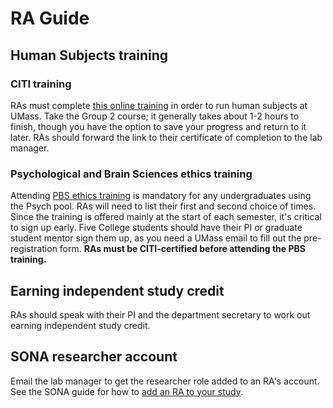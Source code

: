# RA Guide

## Human Subjects training

### CITI training

RAs must complete [this online training](https://www.umass.edu/research/compliance/human-subjects-irb/training-education-and-outreach/citi-training-human-subjects-research) in order to run human subjects at UMass. Take the Group 2 course; it generally takes about 1-2 hours to finish, though you have the option to save your progress and return to it later. RAs should forward the link to their certificate of completion to the lab manager.

### Psychological and Brain Sciences ethics training

Attending [PBS ethics training](https://www.umass.edu/pbs/undergraduate/ras-tas-internships-independent-studies) is mandatory for any undergraduates using the Psych pool. RAs will need to list their first and second choice of times. Since the training is offered mainly at the start of each semester, it's critical to sign up early. Five College students should have their PI or graduate student mentor sign them up, as you need a UMass email to fill out the pre-registration form. **RAs must be CITI-certified before attending the PBS training.**

## Earning independent study credit

RAs should speak with their PI and the department secretary to work out earning independent study credit. 

## SONA researcher account

Email the lab manager to get the researcher role added to an RA's account. See the SONA guide for how to [add an RA to your study](https://xlingumass.github.io/ling-sona/#adding-ras).
